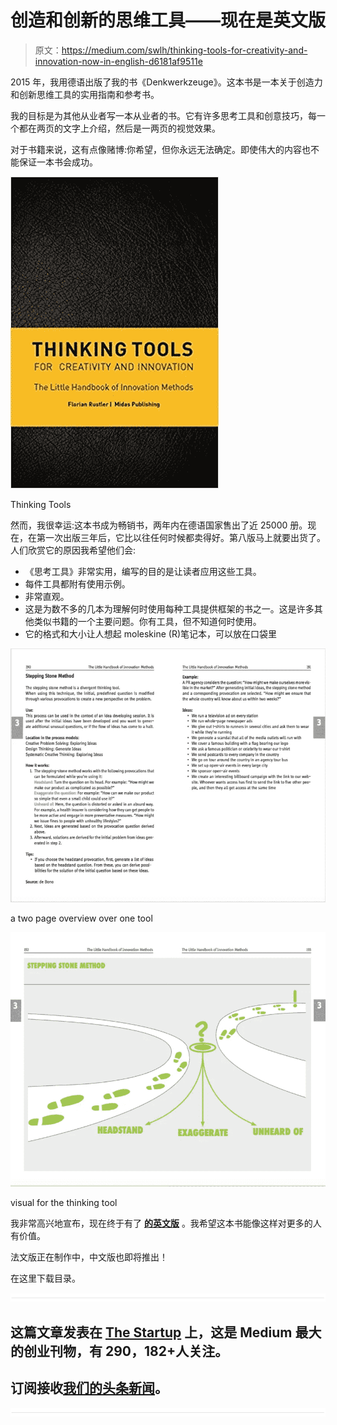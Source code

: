 # 创造和创新的思维工具——现在是英文版

> 原文：<https://medium.com/swlh/thinking-tools-for-creativity-and-innovation-now-in-english-d6181af9511e>

2015 年，我用德语出版了我的书《Denkwerkzeuge》。这本书是一本关于创造力和创新思维工具的实用指南和参考书。

我的目标是为其他从业者写一本从业者的书。它有许多思考工具和创意技巧，每一个都在两页的文字上介绍，然后是一两页的视觉效果。

对于书籍来说，这有点像赌博:你希望，但你永远无法确定。即使伟大的内容也不能保证一本书会成功。

![](img/35a9c3c66040701fab1a514fa650200d.png)

Thinking Tools

然而，我很幸运:这本书成为畅销书，两年内在德语国家售出了近 25000 册。现在，在第一次出版三年后，它比以往任何时候都卖得好。第八版马上就要出货了。人们欣赏它的原因我希望他们会:

*   《思考工具》非常实用，编写的目的是让读者应用这些工具。
*   每件工具都附有使用示例。
*   非常直观。
*   这是为数不多的几本为理解何时使用每种工具提供框架的书之一。这是许多其他类似书籍的一个主要问题。你有工具，但不知道何时使用。
*   它的格式和大小让人想起 moleskine (R)笔记本，可以放在口袋里

![](img/2926b6f2e74caf1bb9390cc703c06b0a.png)

a two page overview over one tool

![](img/7ab6612f0dce75eb6ed94a11b571a35f.png)

visual for the thinking tool

我非常高兴地宣布，现在终于有了 [**的英文版**](https://www.amazon.de/Thinking-Tools-Florian-Rustler/dp/3038765066/ref=sr_1_9?ie=UTF8&qid=1516951041&sr=8-9&keywords=florian+rustler) 。我希望这本书能像这样对更多的人有价值。

法文版正在制作中，中文版也即将推出！

在这里下载目录。

![](img/731acf26f5d44fdc58d99a6388fe935d.png)

## 这篇文章发表在 [The Startup](https://medium.com/swlh) 上，这是 Medium 最大的创业刊物，有 290，182+人关注。

## 订阅接收[我们的头条新闻](http://growthsupply.com/the-startup-newsletter/)。

![](img/731acf26f5d44fdc58d99a6388fe935d.png)